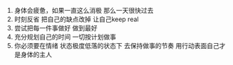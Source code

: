 1. 身体会疲惫，如果一直这么消极 那么一天很快过去
2. 时刻反省 把自己的缺点改掉 让自己keep real
3. 尝试把每一件事做好 做到最好
4. 充分规划自己的时间 一切按计划做事
5. 你必须要在情绪 状态极度低落的状态下 去保持做事的节奏 用行动表面自己才是身体的主人